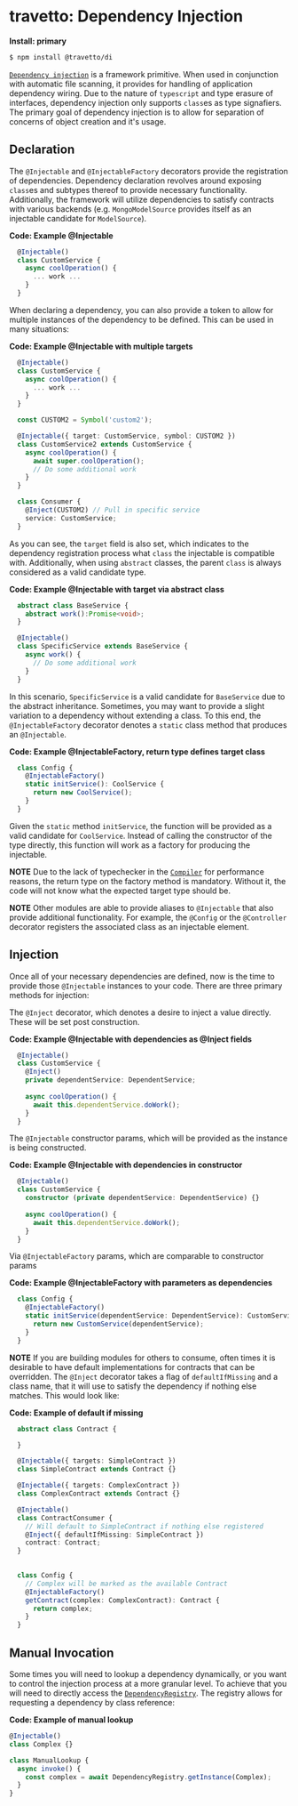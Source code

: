travetto: Dependency Injection  
===

**Install: primary**
```bash
$ npm install @travetto/di
```

[`Dependency injection`](https://en.wikipedia.org/wiki/Dependency_injection) is a framework primitive.  When used in conjunction with automatic file scanning, it provides for handling of application dependency wiring. Due to the nature of `typescript` and type erasure of interfaces, dependency injection only supports `class`es as type signafiers. The primary goal of dependency injection is to allow for separation of concerns of object creation and it's usage. 

## Declaration
The `@Injectable` and `@InjectableFactory` decorators provide the registration of dependencies.   Dependency declaration revolves around exposing `class`es and subtypes thereof to provide necessary functionality.  Additionally, the framework will utilize dependencies to satisfy contracts with various backends (e.g. `MongoModelSource` provides itself as an injectable candidate for `ModelSource`).  

**Code: Example @Injectable**
```typescript
  @Injectable()
  class CustomService {
    async coolOperation() {
      ... work ...
    }
  }
```

When declaring a dependency, you can also provide a token to allow for multiple instances of the dependency to be defined.  This can be used in many situations:

**Code: Example @Injectable with multiple targets**
```typescript
  @Injectable()
  class CustomService {
    async coolOperation() {
      ... work ...
    }
  }

  const CUSTOM2 = Symbol('custom2');

  @Injectable({ target: CustomService, symbol: CUSTOM2 })
  class CustomService2 extends CustomService {
    async coolOperation() {
      await super.coolOperation();
      // Do some additional work
    }
  }

  class Consumer {
    @Inject(CUSTOM2) // Pull in specific service 
    service: CustomService;
  }
```

As you can see, the `target` field is also set, which indicates to the dependency registration process what `class` the injectable is compatible with.  Additionally, when using `abstract` classes, the parent `class` is always considered as a valid candidate type.

**Code: Example @Injectable with target via abstract class**
```typescript
  abstract class BaseService {
    abstract work():Promise<void>;
  }

  @Injectable()
  class SpecificService extends BaseService {
    async work() {
      // Do some additional work
    }
  }
```

In this scenario, `SpecificService` is a valid candidate for `BaseService` due to the abstract inheritance. Sometimes, you may want to provide a slight variation to  a dependency without extending a class.  To this end, the `@InjectableFactory` decorator denotes a `static` class method that produces an `@Injectable`. 

**Code: Example @InjectableFactory, return type defines target class**
```typescript
  class Config {
    @InjectableFactory()
    static initService(): CoolService {
      return new CoolService();
    }
  }
```

Given the `static` method `initService`, the function will be provided as a valid candidate for `CoolService`.  Instead of calling the constructor of the type directly, this function will work as a factory for producing the injectable. 

**NOTE** Due to the lack of typechecker in the [`Compiler`](https://github.com/travetto/travetto/tree/master/module/compiler) for performance reasons, the return type on the factory method is mandatory.  Without it, the code will not know what the expected target type should be.

**NOTE** Other modules are able to provide aliases to `@Injectable` that also provide additional functionality.  For example, the `@Config` or the `@Controller` decorator registers the associated class as an injectable element.

## Injection

Once all of your necessary dependencies are defined, now is the time to provide those `@Injectable` instances to your code.  There are three primary methods for injection:

The `@Inject` decorator, which denotes a desire to inject a value directly.  These will be set post construction.

**Code: Example @Injectable with dependencies as @Inject fields**
```typescript
  @Injectable()
  class CustomService {
    @Inject()
    private dependentService: DependentService;
    
    async coolOperation() {
      await this.dependentService.doWork();
    }
  }
```

The `@Injectable` constructor params, which will be provided as the instance is being constructed.

**Code: Example @Injectable with dependencies in constructor**
```typescript
  @Injectable()
  class CustomService {
    constructor (private dependentService: DependentService) {}
    
    async coolOperation() {
      await this.dependentService.doWork();
    }
  }
```

Via `@InjectableFactory` params, which are comparable to constructor params

**Code: Example @InjectableFactory with parameters as dependencies**
```typescript
  class Config {
    @InjectableFactory()
    static initService(dependentService: DependentService): CustomService {
      return new CustomService(dependentService);
    }
  }
```

**NOTE** If you are building modules for others to consume, often times it is desirable to have default implementations for contracts that can be overridden.  The `@Inject` decorator takes a flag of `defaultIfMissing` and a class name, that it will use to satisfy the dependency if nothing else matches.  This would look like:

**Code: Example of default if missing**
```typescript
  abstract class Contract {

  }

  @Injectable({ targets: SimpleContract })
  class SimpleContract extends Contract {}

  @Injectable({ targets: ComplexContract })
  class ComplexContract extends Contract {}

  @Injectable()
  class ContractConsumer {
    // Will default to SimpleContract if nothing else registered
    @Inject({ defaultIfMissing: SimpleContract })
    contract: Contract;
  }

  
  class Config {
    // Complex will be marked as the available Contract
    @InjectableFactory()
    getContract(complex: ComplexContract): Contract { 
      return complex;
    }
  }
```

## Manual Invocation
Some times you will need to lookup a dependency dynamically, or you want to control the injection process at a more granular level. To achieve that you will need to directly access the [`DependencyRegistry`](./src/service/registry.ts). The registry allows for requesting a dependency by class reference:

**Code: Example of manual lookup**
```typescript
@Injectable()
class Complex {}

class ManualLookup {
  async invoke() {
    const complex = await DependencyRegistry.getInstance(Complex);
  }
}
```